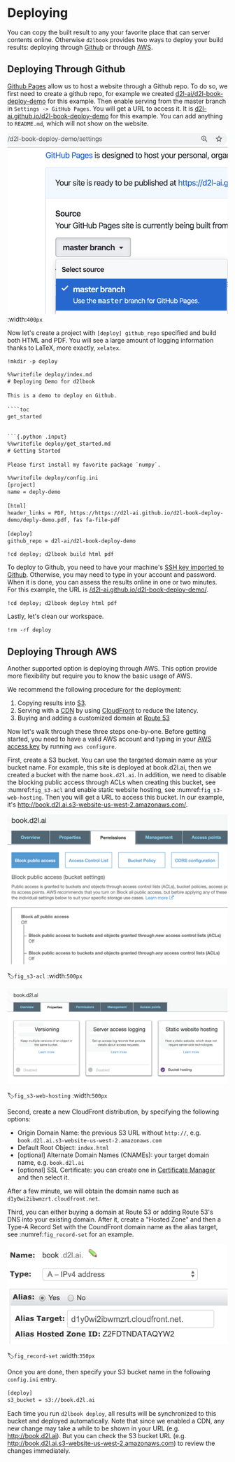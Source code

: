 # Deploying

You can copy the built result to any your favorite place that can server contents online. Otherwise `d2lbook` provides two ways to deploy your build results: deploying through [Github](http://github.com/) or through [AWS](https://aws.amazon.com/).

## Deploying Through Github

[Github Pages](https://pages.github.com/) allow us to host a website through a Github repo. To do so, we first need to create a github repo, for example we created [d2l-ai/d2l-book-deploy-demo](https://github.com/d2l-ai/d2l-book-deploy-demo) for this example. Then enable serving from the master branch in `Settings -> GitHub Pages`. You will get a URL to access it. It is [d2l-ai.github.io/d2l-book-deploy-demo](https://d2l-ai.github.io/d2l-book-deploy-demo/) for this example. You can add anything to `README.md`, which will not show on the website.

![Enable serving from master branch at Github](../img/github_pages.png)
:width:`400px`

Now let's create a project with `[deploy] github_repo` specified and build both HTML and PDF. You will see a large amount of logging information thanks to LaTeX,  more exactly, `xelatex`.

```{.python .input}
!mkdir -p deploy
```

```{.python .input}
%%writefile deploy/index.md
# Deploying Demo for d2lbook

This is a demo to deploy on Github.

````toc
get_started
````
```

```{.python .input}
%%writefile deploy/get_started.md
# Getting Started

Please first install my favorite package `numpy`.
```

```{.python .input}
%%writefile deploy/config.ini
[project]
name = deply-demo

[html]
header_links = PDF, https://https://d2l-ai.github.io/d2l-book-deploy-demo/deply-demo.pdf, fas fa-file-pdf

[deploy]
github_repo = d2l-ai/d2l-book-deploy-demo
```

```{.python .input}
!cd deploy; d2lbook build html pdf
```

To deploy to Github, you need to have your machine's [SSH key imported to Github](https://github.com/settings/keys). Otherwise, you may need to type in your account and password. When it is done, you can assess the results online in one or two minutes. For this example, the URL is [/d2l-ai.github.io/d2l-book-deploy-demo/](https://d2l-ai.github.io/d2l-book-deploy-demo/).

```{.python .input}
!cd deploy; d2lbook deploy html pdf
```

Lastly, let's clean our workspace.

```{.python .input}
!rm -rf deploy
```

## Deploying Through AWS

Another supported option is deploying through AWS. This option provide more flexibility but require you to know the basic usage of AWS.

We recommend the following procedure for the deployment:

1. Copying results into [S3](https://aws.amazon.com/s3/).
2. Serving with a [CDN](https://en.wikipedia.org/wiki/Content_delivery_network) by using [CloudFront](https://aws.amazon.com/cloudfront/) to reduce the latency.
3. Buying and adding a customized domain at [Route 53](https://aws.amazon.com/route53/)

Now let's walk through these three steps one-by-one. Before getting started, you need to have a valid AWS account and typing in your [AWS access key](https://docs.aws.amazon.com/IAM/latest/UserGuide/id_credentials_access-keys.html) by running `aws configure`.

First, create a S3 bucket. You can use the targeted domain name as your bucket name. For example, this site is deployed at book.d2l.ai, then we created a bucket with the name `book.d2l.ai`. In addition, we need to disable the blocking public access through ACLs when creating this bucket, see :numref:`fig_s3-acl` and enable static website hosting, see :numref:`fig_s3-web-hosting`. Then you will get a URL to access this bucket. In our example, it's http://book.d2l.ai.s3-website-us-west-2.amazonaws.com/.

![Disable blocking public access through ACLs](../img/s3-acl.png)

:label:`fig_s3-acl`
:width:`500px`

![Enable static web hosting](../img/s3-web-hosting.png)

:label:`fig_s3-web-hosting`
:width:`500px`

Second, create a new CloudFront distribution, by specifying the following options:
- Origin Domain Name: the previous S3 URL without `http://`, e.g. `book.d2l.ai.s3-website-us-west-2.amazonaws.com`
- Default Root Object: `index.html`
- [optional] Alternate Domain Names (CNAMEs): your target domain name, e.g. `book.d2l.ai`
- [optional] SSL Certificate: you can create one in [Certificate Manager](https://aws.amazon.com/certificate-manager/) and then select it.

After a few minute, we will obtain the domain name such as `d1y0wi2ibwmzrt.cloudfront.net`.

Third, you can either buying a domain at Route 53 or adding Route 53's DNS into your existing domain. After it, create a "Hosted Zone" and then a Type-A Record Set with the CoundFront domain name as the alias target, see :numref:`fig_record-set` for an example.

![Create a Record Set](../img/record-set.png)

:label:`fig_record-set`
:width:`350px`

Once you are done, then specify your S3 bucket name in the following `config.ini` entry.

```bash
[deploy]
s3_bucket = s3://book.d2l.ai
```

Each time you run `d2lbook deploy`, all results will be synchronized to this bucket and deployed automatically. Note that since we enabled a CDN, any new change may take a while to be shown in your URL (e.g. http://book.d2l.ai). But you can check the S3 bucket URL (e.g. http://book.d2l.ai.s3-website-us-west-2.amazonaws.com) to review the changes immediately.
